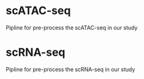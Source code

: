 # scATAC-seq
 Pipline for pre-process the scATAC-seq in our study
# scRNA-seq
 Pipline for pre-process the scRNA-seq in our study